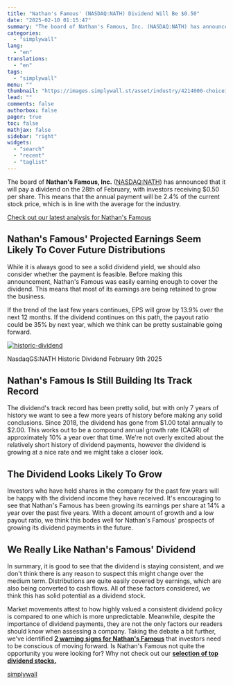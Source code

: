 ```yaml
---
title: "Nathan's Famous' (NASDAQ:NATH) Dividend Will Be $0.50"
date: "2025-02-10 01:15:47"
summary: "The board of Nathan's Famous, Inc. (NASDAQ:NATH) has announced that it will pay a dividend on the 28th of February, with investors receiving $0.50 per share. This means that the annual payment will be 2.4% of the current stock price, which is in line with the average for the industry...."
categories:
  - "simplywall"
lang:
  - "en"
translations:
  - "en"
tags:
  - "simplywall"
menu: ""
thumbnail: "https://images.simplywall.st/asset/industry/4214000-choice1-main-header/1585186691957"
lead: ""
comments: false
authorbox: false
pager: true
toc: false
mathjax: false
sidebar: "right"
widgets:
  - "search"
  - "recent"
  - "taglist"
---
```


The board of **Nathan's Famous, Inc.** ([NASDAQ:NATH](https://simplywall.st/stocks/us/consumer-services/nasdaq-nath/nathans-famous)) has announced that it will pay a dividend on the 28th of February, with investors receiving $0.50 per share. This means that the annual payment will be 2.4% of the current stock price, which is in line with the average for the industry.

 [Check out our latest analysis for Nathan's Famous](https://simplywall.st/stocks/us/consumer-services/nasdaq-nath/nathans-famous) 

Nathan's Famous' Projected Earnings Seem Likely To Cover Future Distributions
-----------------------------------------------------------------------------

While it is always good to see a solid dividend yield, we should also consider whether the payment is feasible. Before making this announcement, Nathan's Famous was easily earning enough to cover the dividend. This means that most of its earnings are being retained to grow the business.

If the trend of the last few years continues, EPS will grow by 13.9% over the next 12 months. If the dividend continues on this path, the payout ratio could be 35% by next year, which we think can be pretty sustainable going forward.

[![historic-dividend](https://images.simplywall.st/asset/chart/61292-historic-dividend-1-dark/1739112842266)](https://simplywall.st/stocks/us/consumer-services/nasdaq-nath/nathans-famous/dividend)

NasdaqGS:NATH Historic Dividend February 9th 2025

Nathan's Famous Is Still Building Its Track Record
--------------------------------------------------

The dividend's track record has been pretty solid, but with only 7 years of history we want to see a few more years of history before making any solid conclusions. Since 2018, the dividend has gone from $1.00 total annually to $2.00. This works out to be a compound annual growth rate (CAGR) of approximately 10% a year over that time. We're not overly excited about the relatively short history of dividend payments, however the dividend is growing at a nice rate and we might take a closer look.

The Dividend Looks Likely To Grow
---------------------------------

Investors who have held shares in the company for the past few years will be happy with the dividend income they have received. It's encouraging to see that Nathan's Famous has been growing its earnings per share at 14% a year over the past five years. With a decent amount of growth and a low payout ratio, we think this bodes well for Nathan's Famous' prospects of growing its dividend payments in the future.

We Really Like Nathan's Famous' Dividend
----------------------------------------

In summary, it is good to see that the dividend is staying consistent, and we don't think there is any reason to suspect this might change over the medium term. Distributions are quite easily covered by earnings, which are also being converted to cash flows. All of these factors considered, we think this has solid potential as a dividend stock.

Market movements attest to how highly valued a consistent dividend policy is compared to one which is more unpredictable. Meanwhile, despite the importance of dividend payments, they are not the only factors our readers should know when assessing a company. Taking the debate a bit further, we've identified [**2 warning signs for Nathan's Famous**](https://simplywall.st/stocks/us/consumer-services/nasdaq-nath/nathans-famous) that investors need to be conscious of moving forward. Is Nathan's Famous not quite the opportunity you were looking for? Why not check out our [**selection of top dividend stocks.**](https://simplywall.st/discover/investing-ideas/240709/top-dividend-stocks/global)

[simplywall](https://simplywall.st/stocks/us/consumer-services/nasdaq-nath/nathans-famous/news/nathans-famous-nasdaqnath-dividend-will-be-050)
